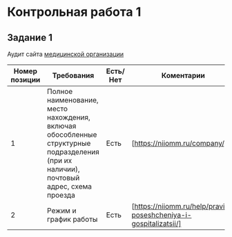 # Контрольная работа 1

## Задание 1
Аудит сайта [медицинской организации](https://niiomm.ru/)

|Номер позиции|Требования|Есть/Нет|Коментарии|
|---|---|---|---|
|1|Полное наименование, место нахождения, включая обособленные структурные подразделения (при их наличии), почтовый адрес, схема проезда|Есть|[https://niiomm.ru/company/]|
|2|Режим и график работы|Есть|[https://niiomm.ru/help/pravila-poseshcheniya-i-gospitalizatsii/]|
